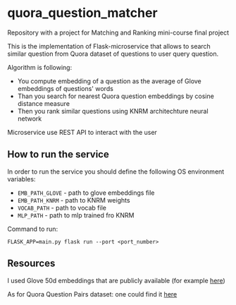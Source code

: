 # quora_question_matcher

Repository with a project for Matching and Ranking mini-course final project

This is the implementation of Flask-microservice that allows to search similar question from Quora dataset of questions to user query question.

Algorithm is following:

+ You compute embedding of a question as the average of Glove embeddings of questions' words
+ Than you search for nearest Quora question embeddings by cosine distance measure
+ Then you rank similar questions using KNRM architechture neural network

Microservice use REST API to interact with the user

## How to run the service

In order to run the service you should define the following OS environment variables:

+ `EMB_PATH_GLOVE` - path to glove embeddings file
+ `EMB_PATH_KNRM` - path to KNRM weights
+ `VOCAB_PATH` - path to vocab file
+ `MLP_PATH` - path to mlp trained fro KNRM

Command to run:

`FLASK_APP=main.py flask run --port <port_number>`

## Resources

I used Glove 50d embeddings that are publicly available (for example [here](http://nlp.stanford.edu/data/glove.6B.zip))

As for Quora Question Pairs dataset: one could find it [here](https://dl.fbaipublicfiles.com/glue/data/QQP-clean.zip)

